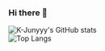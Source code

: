 ### Hi there 👋

![K-Junyyy's GitHub stats](https://github-readme-stats.vercel.app/api?username=Parkshinhyang&show_icons=true&theme=dark)  
![Top Langs](https://github-readme-stats.vercel.app/api/top-langs/?username=Parkshinhyang&layout=compact&theme=dark)
<!--
**Parkshinhyang/Parkshinhyang** is a ✨ _special_ ✨ repository because its `README.md` (this file) appears on your GitHub profile.

Here are some ideas to get you started:

- 🔭 I’m currently working on ...
- 🌱 I’m currently learning ...
- 👯 I’m looking to collaborate on ...
- 🤔 I’m looking for help with ...
- 💬 Ask me about ...
- 📫 How to reach me: ...
- 😄 Pronouns: ...
- ⚡ Fun fact: ...
-->
